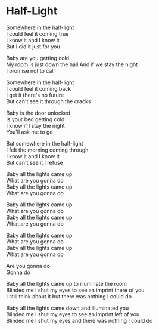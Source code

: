 # Half-Light  

Somewhere in the half-light  
I could feel it coming true  
I know it and I know it  
But I did it just for you  

Baby are you getting cold  
My room is just down the hall
And if we stay the night  
I promise not to call  

Somewhere in the half-light  
I could feel it coming back   
I get it there's no future  
But can't see it through the cracks  

Baby is the door unlocked  
Is your bed getting cold  
I know if I stay the night  
You'll ask me to go  

But somewhere in the half-light  
I felt the morning coming through  
I know it and I know it  
But can't see it I refuse  

Baby all the lights came up  
What are you gonna do  
Baby all the lights came up  
What are you gonna do  

Baby all the lights came up  
What are you gonna do  
Baby all the lights came up  
What are you gonna do  

Baby all the lights came up  
What are you gonna do  
Baby all the lights came up  
What are you gonna do  

Are you gonna do  
Gonna do  

Baby all the lights came up to illuminate the room  
Blinded me I shut my eyes to see an imprint there of you  
I still think about it but there was nothing I could do  

Baby all the lights came down and illuminated you  
Blinded me I shut my eyes to see an imprint left of you  
Blinded me I shut my eyes and there was nothing I could do  
